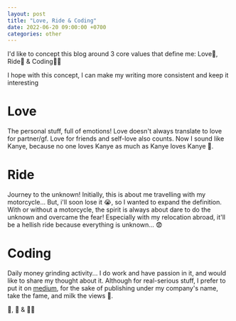 ```yaml
---
layout: post
title: "Love, Ride & Coding"
date: 2022-06-20 09:00:00 +0700
categories: other
---
```


I'd like to concept this blog around 3 core values that define me: Love💖, Ride🛵 & Coding👨‍💻

I hope with this concept, I can make my writing more consistent and keep it interesting

# Love

The personal stuff, full of emotions! Love doesn't always translate to love for partner/gf. Love for friends
and self-love also counts. Now I sound like Kanye, because no one loves Kanye as much as Kanye loves Kanye 💏.

# Ride

Journey to the unknown! Initially, this is about me travelling with my motorcycle... But, i'll soon lose
it 😭, so I wanted to expand the definition. With or without a motorcycle, the spirit is always
about dare to do the unknown and overcame the fear! Especially with my relocation abroad, it'll be a
hellish ride because everything is unknown... 😨

# Coding

Daily money grinding activity... I do work and have passion in it, and would like to share my thought about it.
Although for real-serious stuff, I prefer to put it on [medium](https://medium.com/@dadangeuy), for the sake of
publishing under my company's name, take the fame, and milk the views 🤫.

💖, 🛵 & 👨‍💻
